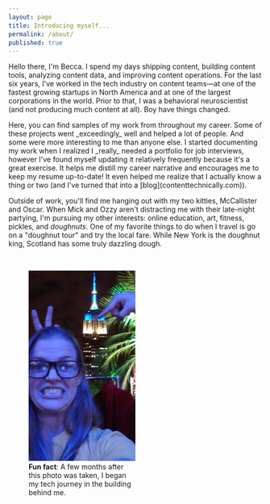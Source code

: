 ```yaml
---
layout: page
title: Introducing myself...
permalink: /about/
published: true
---
```


<html>
  <head>
    <meta name="viewport" content="width=device-width, initial-scale=1.0">
    <link rel="stylesheet" href="style.css">
  </head>
  <body>
    <div class="wrapper">
      <article class="img-info">
        <p> Hello there, I'm Becca. I spend my days shipping content, building content tools, analyzing content data, and improving content operations. For the last six years, I've worked in the tech industry on content teams&mdash;at one of the fastest growing startups in North America and at one of the largest corporations in the world. Prior to that, I was a behavioral neuroscientist (and not producing much content at all). Boy have things changed.</p>
        <p>Here, you can find samples of my work from throughout my career. Some of these projects went _exceedingly_ well and helped a lot of people. And some were more interesting to me than anyone else. I started documenting my work when I realized I _really_ needed a portfolio for job interviews, however I've found myself updating it relatively frequently because it's a great exercise. It helps me distill my career narrative and encourages me to keep my resume up-to-date! It even helped me realize that I actually know a thing or two (and I've turned that into a [blog](contenttechnically.com)).
        </p>
        <p>Outside of work, you'll find me hanging out with my two kitties, McCallister and Oscar. When Mick and Ozzy aren't distracting me with their late-night partying, I'm pursuing my other interests: online education, art, fitness, pickles, and <i>doughnuts</i>. One of my favorite things to do when I travel is go on a "doughnut tour" and try the local fare. While New York is the doughnut king, Scotland has some truly dazzling dough.
        </p>
        <br>
      </article>
      <figure class="center">
        <img src="https://raw.githubusercontent.com/beccarobins/beccarobins.github.io/master/images/becca-stupid-face.jpg" alt="Photograph of Becca's lovely face with the Empire State Building in the background." width="50%" height="50%">
        <figcaption  style="width:50%" class="center"><strong>Fun fact</strong>: A few months after this photo was taken, I began my tech journey in the building behind me.</figcaption>
      </figure>
    </div>
  </body>
</html>
